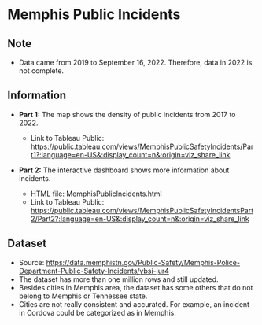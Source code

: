 # Memphis Public Incidents
## Note
- Data came from 2019 to September 16, 2022. Therefore, data in 2022 is not complete. 

## Information
- <b>Part 1:</b> The map shows the density of public incidents from 2017 to 2022.<br> 
  * Link to Tableau Public: https://public.tableau.com/views/MemphisPublicSafetyIncidents/Part1?:language=en-US&:display_count=n&:origin=viz_share_link

- <b>Part 2:</b> The interactive dashboard shows more information about incidents.<br>
  * HTML file: MemphisPublicIncidents.html<br>
  * Link to Tableau Public: https://public.tableau.com/views/MemphisPublicSafetyIncidentsPart2/Part2?:language=en-US&:display_count=n&:origin=viz_share_link

## Dataset
- Source: https://data.memphistn.gov/Public-Safety/Memphis-Police-Department-Public-Safety-Incidents/ybsi-jur4
- The dataset has more than one million rows and still updated. 
- Besides cities in Memphis area, the dataset has some others that do not belong to Memphis or Tennessee state.
- Cities are not really consistent and accurated. For example, an incident in Cordova could be categorized as in Memphis.
